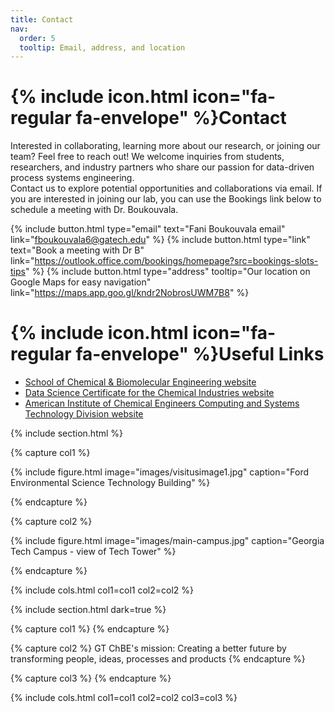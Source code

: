 ```yaml
---
title: Contact
nav:
  order: 5
  tooltip: Email, address, and location
---
```


# {% include icon.html icon="fa-regular fa-envelope" %}Contact

Interested in collaborating, learning more about our research, or joining our team? Feel free to reach out! We welcome inquiries from students, researchers, and industry partners who share our passion for data-driven process systems engineering. 
<br> 
Contact us to explore potential opportunities and collaborations via email. If you are interested in joining our lab, you can use the Bookings link below to schedule a meeting with Dr. Boukouvala.

{%
  include button.html
  type="email"
  text="Fani Boukouvala email"
  link="fboukouvala6@gatech.edu"
%}
{%
  include button.html
  type="link"
  text="Book a meeting with Dr B"
  link="https://outlook.office.com/bookings/homepage?src=bookings-slots-tips"
%}
{%
  include button.html
  type="address"
  tooltip="Our location on Google Maps for easy navigation"
  link="https://maps.app.goo.gl/kndr2NobrosUWM7B8"
%}

# {% include icon.html icon="fa-regular fa-envelope" %}Useful Links
- [School of Chemical & Biomolecular Engineering website](https://chbe.gatech.edu/)
- [Data Science Certificate for the Chemical Industries website](https://chbe.gatech.edu/online-graduate-certificate-data-science-chemical-industry)
- [American Institute of Chemical Engineers Computing and Systems Technology Division website](https://www.aiche.org/community/sites/divisions-forums/computing-systems-technology-division-cast?gad_source=1&gclid=EAIaIQobChMI-b7W1tDsiwMVAhJECB3UoAGJEAAYASAAEgJjl_D_BwE) 


{% include section.html %}

{% capture col1 %}

{%
  include figure.html
  image="images/visitusimage1.jpg"
  caption="Ford Environmental Science Technology Building"
%}

{% endcapture %}

{% capture col2 %}

{%
  include figure.html
  image="images/main-campus.jpg"
  caption="Georgia Tech Campus - view of Tech Tower"
%}

{% endcapture %}

{% include cols.html col1=col1 col2=col2 %}

{% include section.html dark=true %}

{% capture col1 %}
{% endcapture %}

{% capture col2 %}
GT ChBE's mission: Creating a better 
future by transforming people, 
ideas, processes and products
{% endcapture %}

{% capture col3 %}
{% endcapture %}

{% include cols.html col1=col1 col2=col2 col3=col3 %}
